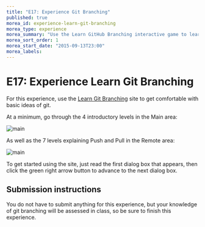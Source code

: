 ```yaml
---
title: "E17: Experience Git Branching"
published: true
morea_id: experience-learn-git-branching
morea_type: experience
morea_summary: "Use the Learn GitHub Branching interactive game to learn about Git"
morea_sort_order: 1
morea_start_date: "2015-09-13T23:00"
morea_labels:
---
```


# E17: Experience Learn Git Branching

For this experience, use the [Learn Git Branching](https://pcottle.github.io/learnGitBranching/) site to get comfortable with basic ideas of git.

At a minimum, go through the 4 introductory levels in the Main area:

![main](learngitbranching-main.png)

As well as the 7 levels explaining Push and Pull in the Remote area:

![main](learngitbranching-remote.png)

To get started using the site, just read the first dialog box that appears, then click the green right arrow button to advance to the next dialog box.

## Submission instructions

You do not have to submit anything for this experience, but your knowledge of git branching will be assessed in class, so be sure to finish this experience.
